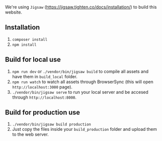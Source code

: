 We're using `Jigsaw` (https://jigsaw.tighten.co/docs/installation/) to build this website.

## Installation

1. `composer install`
2. `npm install`

## Build for local use

1. `npm run dev` or `./vendor/bin/jigsaw build` to compile all assets and have them in `build_local` folder.
2. `npm run watch` to watch all assets through BrowserSync (this will open `http://localhost:3000` page).
3. `./vendor/bin/jigsaw serve` to run your local server and be accesed through `http://localhost:8000`.

## Build for production use

1. `./vendor/bin/jigsaw build production`
2. Just copy the files inside your `build_production` folder and upload them to the web server.

